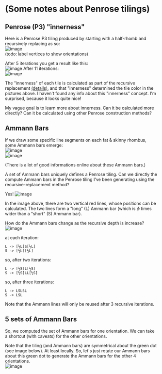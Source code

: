 # (Some notes about Penrose tilings)

## Penrose (P3) "innerness"

Here is a Penrose P3 tiling produced by starting with a half-rhomb and recursively replacing as so:  
![image](https://github.com/user-attachments/assets/f7794a42-37ce-494f-ad09-3bc5746a1d2c)  
(todo: label vertices to show orientations)

After 5 iterations you get a result like this:  
![image](https://github.com/user-attachments/assets/0ca63960-c793-47e1-904c-cb8d07f113bf)
After 11 iterations:  
![image](https://github.com/user-attachments/assets/fddba588-cf5b-4fb7-abbb-b844c72b0407)

The "innerness" of each tile is calculated as part of the recursive replacement [(details)](https://math.stackexchange.com/questions/4579309/penrose-tiling-nesting-number), and that "innerness" determined the tile color in the pictures above. I haven't found any info about this "innerness" concept. I'm surprised, because it looks quite nice!

My vague goal is to learn more about innerness. Can it be calculated more directly? Can it be calculated using other Penrose construction methods? 

## Ammann Bars

If we draw some specific line segments on each fat & skinny rhombus, some Ammann bars emerge:  
![image](https://github.com/user-attachments/assets/12adf422-081c-4e87-bdee-882f7512b9e1)  
![image](https://github.com/user-attachments/assets/d1fce4b0-8df7-4d46-a52c-c3793c29c362)  

(There is a lot of good informations online about these Ammann bars.)  

A set of Ammann bars uniquely defines a Penrose tiling. Can we directly the compute Ammann bars in the Penrose tiling I've been generating using the recursive-replacement method?

Yes!
![image](https://github.com/user-attachments/assets/a3f5c4c2-6257-45f7-a853-13940b06958b)  

In the image above, there are two vertical red lines, whose positions can be calculated. The two lines form a "long" (L) Ammann bar (which is $\phi$ times wider than a "short" (S) Ammann bar).

How do the Ammann bars change as the recursive depth is increase?  
![image](https://github.com/user-attachments/assets/b9ef8e69-447b-4c1e-8b37-69b9e5fb1353)  

at each iteration:  
```
L -> [½L]S[½L]  
S -> [½L][½L]  
```

so, after two iterations:  
```
L -> [½S]L[½S]  
S -> [½S]LL[½S]  
```

so, after three iterations:  
```
L -> LSLSL  
S -> LSL  
```

Note that the Ammann lines will only be reused after 3 recursive iterations.

## 5 sets of Ammann Bars

So, we computed the set of Ammann bars for one orientation. We can take a shortcut (with caveats) for the other orientations.

Note that the tiling (and Ammann bars) are symmetrical about the green dot (see image below). At least locally. So, let's just rotate our Ammann bars about this green dot to generate the Ammann bars for the other 4 orientations.  
![image](https://github.com/user-attachments/assets/a2345744-5544-4f48-a4b0-d12af8d448a8)  


